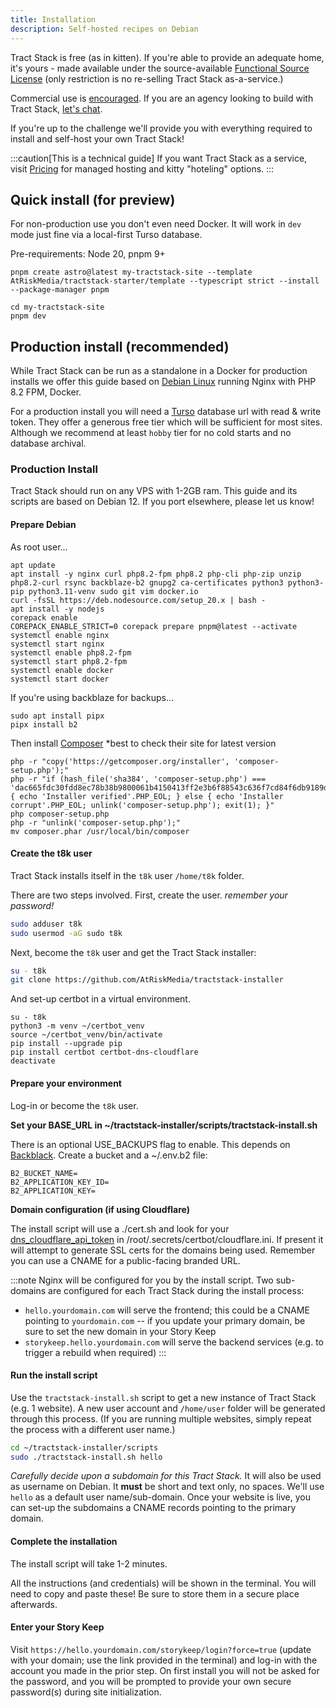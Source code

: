 ```yaml
---
title: Installation
description: Self-hosted recipes on Debian
---
```


Tract Stack is free (as in kitten). If you're able to provide an adequate home, it's yours - made available under the source-available [Functional Source License](/start/license) (only restriction is no re-selling Tract Stack as-a-service.)

Commercial use is [encouraged](/start/license/). If you are an agency looking to build with Tract Stack, [let's chat](mailto:hello@tractstack.com).

If you're up to the challenge we'll provide you with everything required to install and self-host your own Tract Stack!

:::caution[This is a technical guide]
If you want Tract Stack as a service, visit [Pricing](https://tractstack.com/pricing?utm_source=docs&utm_medium=www&utm_campaign=starlight) for managed hosting and kitty "hoteling" options.
:::

## Quick install (for preview)

For non-production use you don't even need Docker. It will work in `dev` mode just fine via a local-first Turso database.

Pre-requirements: Node 20, pnpm 9+

```
pnpm create astro@latest my-tractstack-site --template AtRiskMedia/tractstack-starter/template --typescript strict --install --package-manager pnpm

cd my-tractstack-site
pnpm dev
```

## Production install (recommended)

While Tract Stack can be run as a standalone in a Docker for production installs we offer this guide based on [Debian Linux](https://www.debian.org/) running Nginx with PHP 8.2 FPM, Docker.

For a production install you will need a [Turso](https://turso.tech) database url with read &amp; write token. They offer a generous free tier which will be sufficient for most sites. Although we recommend at least `hobby` tier for no cold starts and no database archival.

### Production Install

Tract Stack should run on any VPS with 1-2GB ram. This guide and its scripts are based on Debian 12. If you port elsewhere, please let us know!

#### Prepare Debian

As root user...
```
apt update
apt install -y nginx curl php8.2-fpm php8.2 php-cli php-zip unzip php8.2-curl rsync backblaze-b2 gnupg2 ca-certificates python3 python3-pip python3.11-venv sudo git vim docker.io
curl -fsSL https://deb.nodesource.com/setup_20.x | bash -
apt install -y nodejs
corepack enable
COREPACK_ENABLE_STRICT=0 corepack prepare pnpm@latest --activate
systemctl enable nginx
systemctl start nginx
systemctl enable php8.2-fpm
systemctl start php8.2-fpm
systemctl enable docker
systemctl start docker
```

If you're using backblaze for backups...
```
sudo apt install pipx
pipx install b2
```

Then install [Composer](https://getcomposer.org/download/) *best to check their site for latest version
```
php -r "copy('https://getcomposer.org/installer', 'composer-setup.php');"
php -r "if (hash_file('sha384', 'composer-setup.php') === 'dac665fdc30fdd8ec78b38b9800061b4150413ff2e3b6f88543c636f7cd84f6db9189d43a81e5503cda447da73c7e5b6') { echo 'Installer verified'.PHP_EOL; } else { echo 'Installer corrupt'.PHP_EOL; unlink('composer-setup.php'); exit(1); }"
php composer-setup.php
php -r "unlink('composer-setup.php');"
mv composer.phar /usr/local/bin/composer
```

#### Create the t8k user

Tract Stack installs itself in the `t8k` user `/home/t8k` folder.

There are two steps involved. First, create the user. _remember your password!_

```bash
sudo adduser t8k
sudo usermod -aG sudo t8k
```

Next, become the `t8k` user and get the Tract Stack installer:

```bash
su - t8k
git clone https://github.com/AtRiskMedia/tractstack-installer
```

And set-up certbot in a virtual environment.
```
su - t8k
python3 -m venv ~/certbot_venv
source ~/certbot_venv/bin/activate
pip install --upgrade pip
pip install certbot certbot-dns-cloudflare
deactivate
```

#### Prepare your environment

Log-in or become the `t8k` user.

**Set your BASE_URL in ~/tractstack-installer/scripts/tractstack-install.sh**

There is an optional USE_BACKUPS flag to enable. This depends on [Backblack](https://backblaze.com). Create a bucket and a ~/.env.b2 file:
```
B2_BUCKET_NAME=
B2_APPLICATION_KEY_ID=
B2_APPLICATION_KEY=
```

**Domain configuration (if using Cloudflare)**


The install script will use a ./cert.sh and look for your [dns_cloudflare_api_token](https://certbot-dns-cloudflare.readthedocs.io/en/stable/) in /root/.secrets/certbot/cloudflare.ini. If present it will attempt to generate SSL certs for the domains being used. Remember you can use a CNAME for a public-facing branded URL.

:::note
Nginx will be configured for you by the install script. Two sub-domains are configured for each Tract Stack during the install process:

- `hello.yourdomain.com` will serve the frontend; this could be a CNAME pointing to `yourdomain.com` -- if you update your primary domain, be sure to set the new domain in your Story Keep
- `storykeep.hello.yourdomain.com` will serve the backend services (e.g. to trigger a rebuild when required)
  :::

#### Run the install script

Use the `tractstack-install.sh` script to get a new instance of Tract Stack (e.g. 1 website). A new user account and `/home/user` folder will be generated through this process. (If you are running multiple websites, simply repeat the process with a different user name.)

```bash
cd ~/tractstack-installer/scripts
sudo ./tractstack-install.sh hello
```

*Carefully decide upon a subdomain for this Tract Stack.* It will also be used as username on Debian. It **must** be short and text only, no spaces. We'll use `hello` as a default user name/sub-domain. Once your website is live, you can set-up the subdomains a CNAME records pointing to the primary domain.

#### Complete the installation

The install script will take 1-2 minutes.

All the instructions (and credentials) will be shown in the terminal. You will need to copy and paste these! Be sure to store them in a secure place afterwards.

#### Enter your Story Keep

Visit `https://hello.yourdomain.com/storykeep/login?force=true` (update with your domain; use the link provided in the terminal) and log-in with the account you made in the prior step. On first install you will not be asked for the password, and you will be prompted to provide your own secure password(s) during site initialization.
